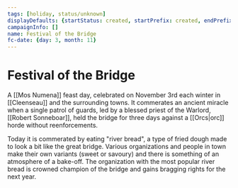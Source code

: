 ```yaml
---
tags: [holiday, status/unknown]
displayDefaults: {startStatus: created, startPrefix: created, endPrefix: destroyed, endStatus: destroyed}
campaignInfo: []
name: Festival of the Bridge
fc-date: {day: 3, month: 11}
---
```

# Festival of the Bridge

A [[Mos Numena]] feast day, celebrated on November 3rd each winter in [[Cleenseau]] and the surrounding towns. It commerates an ancient miracle when a single patrol of guards, led by a blessed priest of the Warlord, [[Robert Sonneboar]], held the bridge for three days against a [[Orcs|orc]] horde without reenforcements.

Today it is commerated by eating "river bread", a type of fried dough made to look a bit like the great bridge. Various organizations and people in town make their own variants (sweet or savoury) and there is something of an atmosphere of a bake-off. The organization with the most popular river bread is crowned champion of the bridge and gains bragging rights for the next year.